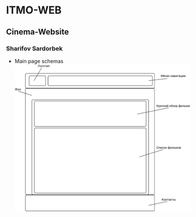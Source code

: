 # ITMO-WEB
## Cinema-Website
### Sharifov Sardorbek
* Main page schemas
![main_page_schema](/Schemas/Main-page-schema.jpg)
